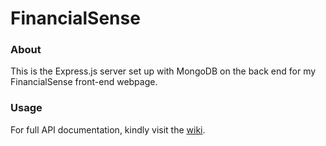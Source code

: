 # FinancialSense

### About
This is the Express.js server set up with MongoDB on the back end for my FinancialSense front-end webpage.

### Usage
For full API documentation, kindly visit the [wiki](https://github.com/nhzaci/FinancialSenseExpress/wiki/FinancialSenseExpress-REST-API-Documentation).
